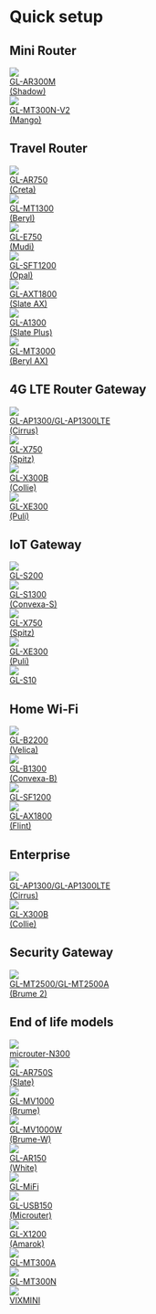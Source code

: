 # Quick setup

## Mini Router

<div class="gl-product-row">
  <div class="gl-product-row-box">
    <div class="gl-product-card">
      <a href="mini_router/first_time_setup/">
        <img src="https://static.gl-inet.com/www/images/products/general/product-list/product-list_ar300m.jpg" >
        <div class="gl-product-model">GL-AR300M</div>
        <div class="gl-product-model">(Shadow)</div>
      </a>
    </div>
    <div class="gl-product-card">
      <a href="mini_router/first_time_setup/">
        <img src="https://static.gl-inet.com/www/images/products/general/product-list/product-list_mt300n-v2.jpg" >
        <div class="gl-product-model">GL-MT300N-V2</div>
        <div class="gl-product-model">(Mango)</div>
      </a>
    </div>
  </div>
</div>

## Travel Router

<div class="gl-product-row">
  <div class="gl-product-row-box">
    <div class="gl-product-card">
      <a href="gl-ar750/first_time_setup/">
        <img src="https://static.gl-inet.com/www/images/products/general/product-list/product-list_ar750.jpg" >
        <div class="gl-product-model">GL-AR750</div>
        <div class="gl-product-model">(Creta)</div>
      </a>
    </div>
  	<div class="gl-product-card">
      <a href="gl-mt1300/first_time_setup/">
        <img src="https://static.gl-inet.com/www/images/products/general/product-list/product-list_mt1300.jpg" >
        <div class="gl-product-model">GL-MT1300</div>
        <div class="gl-product-model">(Beryl)</div>
      </a>
    </div>
  	<div class="gl-product-card">
      <a href="gl-e750/first_time_setup/">
  	    <img src="https://static.gl-inet.com/www/images/products/general/product-list/product-list_e750.jpg" >
        <div class="gl-product-model">GL-E750</div>
        <div class="gl-product-model">(Mudi)</div>
  	  </a>
  	</div>
    <div class="gl-product-card">
      <a href="gl-sft1200/first_time_setup/">
  	    <img src="https://static.gl-inet.com/www/images/products/general/product-list/product-list_sft1200.jpg" >
        <div class="gl-product-model">GL-SFT1200</div>
        <div class="gl-product-model">(Opal)</div>
  	  </a>
  	</div>
    <div class="gl-product-card">
      <a href="https://docs.gl-inet.com/en/4/user_guide/gl-axt1800/first_time_setup/">
        <img src="https://static.gl-inet.com/www/images/products/general/product-list/product-list_axt1800.jpg" >
        <div class="gl-product-model">GL-AXT1800</div>
        <div class="gl-product-model">(Slate AX)</div>
      </a>
    </div>
    <div class="gl-product-card">
      <a href="https://docs.gl-inet.com/en/4/user_guide/gl-a1300/first_time_setup/">
        <img src="https://static.gl-inet.com/www/images/products/general/product-list/product-list_a1300.jpg" >
        <div class="gl-product-model">GL-A1300</div>
        <div class="gl-product-model">(Slate Plus)</div>
      </a>
    </div>
    <div class="gl-product-card">
      <a href="https://docs.gl-inet.com/en/4/user_guide/gl-mt3000/first_time_setup/">
        <img src="https://static.gl-inet.com/www/images/products/general/product-list/product-list_mt3000.jpg" >
        <div class="gl-product-model">GL-MT3000</div>
        <div class="gl-product-model">(Beryl AX)</div>
      </a>
    </div>
  </div>
</div>

## 4G LTE Router Gateway

<div class="gl-product-row">
  <div class="gl-product-row-box">
    <div class="gl-product-card">
      <a href="gl-ap1300/first_time_setup/">
  	    <img src="https://static.gl-inet.com/www/images/products/general/product-list/product-list_ap1300lte.jpg" >
        <div class="gl-product-model-ap1300">GL-AP1300/GL-AP1300LTE</div>
        <div class="gl-product-model">(Cirrus)</div>
  	  </a>
  	</div>
	  <div class="gl-product-card">
      <a href="gl-x750/first_time_setup/">
        <img src="https://static.gl-inet.com/www/images/products/general/product-list/product-list_x750v2.jpg" >
        <div class="gl-product-model">GL-X750</div>
        <div class="gl-product-model">(Spitz)</div>
      </a>
    </div>
	  <div class="gl-product-card">
      <a href="https://static.gl-inet.com/www/images/products/gl-x300b/x300b_user-manual_20220527.pdf" target="_blank">
  	    <img src="https://static.gl-inet.com/www/images/products/general/product-list/product-list_x300b-ble.jpg" >
        <div class="gl-product-model">GL-X300B</div>
        <div class="gl-product-model">(Collie)</div>
  	  </a>
  	</div>
	  <div class="gl-product-card">
      <a href="gl-xe300/first_time_setup/">
  	    <img src="https://static.gl-inet.com/www/images/products/general/product-list/product-list_xe300.jpg" >
        <div class="gl-product-model">GL-XE300</div>
        <div class="gl-product-model">(Puli)</div>
  	  </a>
  	</div>
  </div>
</div>

## IoT Gateway

<div class="gl-product-row">
  <div class="gl-product-row-box">
    <div class="gl-product-card">
      <a href="https://docs.gl-inet.com/en/4/user_guide/gl-s200/first_time_setup/">
        <img src="https://static.gl-inet.com/www/images/products/general/product-list/product-list_s200.jpg" >
        <div class="gl-product-model">GL-S200</div>
        <div class="gl-product-model"></div>
      </a>
    </div>
  	<div class="gl-product-card">
      <a href="gl-s1300/first_time_setup/">
  	    <img src="https://static.gl-inet.com/www/images/products/general/product-list/product-list_s1300.jpg" >
        <div class="gl-product-model">GL-S1300</div>
        <div class="gl-product-model">(Convexa-S)</div>
  	  </a>
  	</div>
	  <div class="gl-product-card">
      <a href="gl-x750/first_time_setup/">
        <img src="https://static.gl-inet.com/www/images/products/general/product-list/product-list_x750v2.jpg" >
        <div class="gl-product-model">GL-X750</div>
        <div class="gl-product-model">(Spitz)</div>
      </a>
    </div>
	  <div class="gl-product-card">
      <a href="gl-xe300/first_time_setup/">
  	    <img src="https://static.gl-inet.com/www/images/products/general/product-list/product-list_xe300.jpg" >
        <div class="gl-product-model">GL-XE300</div>
        <div class="gl-product-model">(Puli)</div>
  	  </a>
  	</div>
    <div class="gl-product-card">
      <a href="gl-s10/first_time_setup/">
  	    <img src="https://static.gl-inet.com/www/images/products/general/product-list/product-list_s10.jpg" >
        <div class="gl-product-model">GL-S10</div>
  	  </a>
  	</div>
  </div>
</div>

## Home Wi-Fi

<div class="gl-product-row">
  <div class="gl-product-row-box">
  	<div class="gl-product-card">
      <a href="gl-b2200/first_time_setup/">
  	    <img src="https://static.gl-inet.com/www/images/products/general/product-list/product-list_b2200.jpg" >
        <div class="gl-product-model">GL-B2200</div>
        <div class="gl-product-model">(Velica)</div>
  	  </a>
  	</div>
  	<div class="gl-product-card">
      <a href="gl-b1300/first_time_setup/">
  	    <img src="https://static.gl-inet.com/www/images/products/general/product-list/product-list_b1300.jpg" >
        <div class="gl-product-model">GL-B1300</div>
        <div class="gl-product-model">(Convexa-B)</div>
  	  </a>
  	</div>
  	<div class="gl-product-card">
      <a href="gl-sf1200/first_time_setup/">
  	    <img src="https://static.gl-inet.com/www/images/products/general/product-list/product-list_sf1200.jpg" >
        <div class="gl-product-model">GL-SF1200</div>
  	  </a>
  	</div>
    <div class="gl-product-card">
      <a href="gl-ax1800/first_time_setup/">
  	    <img src="https://static.gl-inet.com/www/images/products/general/product-list/product-list_ax1800.jpg" >
        <div class="gl-product-model">GL-AX1800</div>
        <div class="gl-product-model">(Flint)</div>
  	  </a>
  	</div>
  </div>
</div>

## Enterprise

<div class="gl-product-row">
  <div class="gl-product-row-box">
    <div class="gl-product-card">
      <a href="gl-ap1300/first_time_setup/">
  	    <img src="https://static.gl-inet.com/www/images/products/general/product-list/product-list_ap1300lte.jpg" >
        <div class="gl-product-model-ap1300">GL-AP1300/GL-AP1300LTE</div>
        <div class="gl-product-model">(Cirrus)</div>
  	  </a>
  	</div>
	  <div class="gl-product-card">
      <a href="https://static.gl-inet.com/www/images/products/gl-x300b/x300b_user-manual_20220527.pdf" target="_blank">
  	    <img src="https://static.gl-inet.com/www/images/products/general/product-list/product-list_x300b-ble.jpg" >
        <div class="gl-product-model">GL-X300B</div>
        <div class="gl-product-model">(Collie)</div>
  	  </a>
  	</div>
  </div>
</div>

## Security Gateway

<div class="gl-product-row">
  <div class="gl-product-row-box">
    <div class="gl-product-card">
      <a href="https://docs.gl-inet.com/en/4/user_guide/gl-mt2500/first_time_setup/">
  	    <img src="https://static.gl-inet.com/www/images/products/general/product-list/product-list_mt2500-series.jpg" >
        <div class="gl-product-model">GL-MT2500/GL-MT2500A</div>
        <div class="gl-product-model">(Brume 2)</div>
  	  </a>
  	</div>	
  </div>
</div>

## End of life models

<div class="gl-product-row">
  <div class="gl-product-row-box">
    <div class="gl-product-card">
      <a href="microuter-n300/first_time_setup/">
        <img src="https://static.gl-inet.com/www/images/products/general/product-list/product-list_microuter-n300.jpg" >
        <div class="gl-product-model">microuter-N300</div>
      </a>
    </div>
    <div class="gl-product-card">
      <a href="gl-ar750s/first_time_setup/">
        <img src="https://static.gl-inet.com/www/images/products/general/product-list/product-list_ar750s.jpg" >
        <div class="gl-product-model">GL-AR750S</div>
        <div class="gl-product-model">(Slate)</div>
      </a>
    </div>
    <div class="gl-product-card">
      <a href="gl-mv1000/first_time_setup/">
  	    <img src="https://static.gl-inet.com/www/images/products/general/product-list/product-list_mv1000.jpg" >
        <div class="gl-product-model">GL-MV1000</div>
        <div class="gl-product-model">(Brume)</div>
  	  </a>
  	</div>
  	<div class="gl-product-card">
      <a href="gl-mv1000w/first_time_setup/">
  	    <img src="https://static.gl-inet.com/www/images/products/general/product-list/product-list_mv1000w.jpg" >
        <div class="gl-product-model">GL-MV1000W</div>
        <div class="gl-product-model">(Brume-W)</div>
  	  </a>
  	</div>
    <div class="gl-product-card">
      <a href="mini_router/first_time_setup/">
        <img src="https://static.gl-inet.com/www/images/products/general/product-list/product-list_ar150.jpg" >
        <div class="gl-product-model">GL-AR150</div>
        <div class="gl-product-model">(White)</div>
      </a>
    </div>
	  <div class="gl-product-card">
      <a href="gl-mifi/first_time_setup/">
        <img src="https://static.gl-inet.com/www/images/products/general/product-list/product-list_mifi.jpg" >
        <div class="gl-product-model">GL-MiFi</div>
      </a>
    </div>
    <div class="gl-product-card">
      <a href="gl-usb150/first_time_setup/">
        <img src="https://static.gl-inet.com/www/images/products/general/product-list/product-list_usb150.jpg" >
        <div class="gl-product-model">GL-USB150</div>
        <div class="gl-product-model">(Microuter)</div>
      </a>
  	</div>
	  <div class="gl-product-card">
      <a href="https://static.gl-inet.com/www/images/products/gl-x1200/GL-X1200_user-manual.pdf" target="_blank">
  	    <img src="https://static.gl-inet.com/www/images/products/products-list/product-list_x1200.jpg" >
        <div class="gl-product-model">GL-X1200</div>
        <div class="gl-product-model">(Amarok)</div>
  	  </a>
  	</div>
    <div class="gl-product-card">
      <a href="mini_router/first_time_setup/">
        <img src="https://static.gl-inet.com/www/images/products/products-list/product-list_mt300a.jpg" >
        <div class="gl-product-model">GL-MT300A</div>
      </a>
    </div>
	  <div class="gl-product-card">
      <a href="mini_router/first_time_setup/">
        <img src="https://static.gl-inet.com/www/images/products/general/product-list/product-list_mt300n-v2.jpg" >
        <div class="gl-product-model">GL-MT300N</div>
      </a>
    </div>
    <div class="gl-product-card">
      <a href="vixmini/first_time_setup/">
        <img src="https://static.gl-inet.com/www/images/products/general/product-list/product-list_vixmini.jpg" >
        <div class="gl-product-model">VIXMINI</div>
      </a>
    </div>
  </div>
</div>
